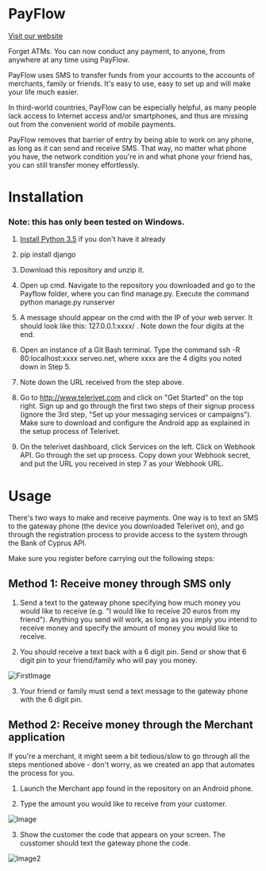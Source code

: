 # PayFlow

[Visit our website](http://www.andreasglordos.wixsite.com/payflow)

Forget ATMs. You can now conduct any payment, to anyone, from anywhere at any time using PayFlow.

PayFlow uses SMS to transfer funds from your accounts to the accounts of merchants, family or friends. It's easy to use, easy to set up and will make your life much easier.

In third-world countries, PayFlow can be especially helpful, as many people lack access to Internet access and/or smartphones, and thus are missing out from the convenient world of mobile payments. 

PayFlow removes that barrier of entry by being able to work on any phone, as long as it can send and receive SMS. That way, no matter what phone you have, the network condition you're in and what phone your friend has, you can still transfer money effortlessly.

# Installation

### Note: this has only been tested on Windows.

1. [Install Python 3.5](https://www.python.org/downloads/release/python-350/) if you don't have it already

2. pip install django

3. Download this repository and unzip it.

4. Open up cmd. Navigate to the repository you downloaded and go to the Payflow folder, where you can find manage.py. Execute the command python manage.py runserver

5. A message should appear on the cmd with the IP of your web server. It should look like this: 127.0.0.1:xxxx/ . Note down the four digits at the end.

6. Open an instance of a Git Bash terminal. Type the command ssh -R 80:localhost:xxxx serveo.net, where xxxx are the 4 digits you noted down in Step 5.

7. Note down the URL received from the step above.

8. Go to http://www.telerivet.com and click on "Get Started" on the top right. Sign up and go through the first two steps of their signup process (ignore the 3rd step, "Set up your messaging services or campaigns"). Make sure to download and configure the Android app as explained in the setup process of Telerivet.

9. On the telerivet dashboard, click Services on the left. Click on Webhook API. Go through the set up process. Copy down your Webhook secret, and put the URL you received in step 7 as your Webhook URL.

# Usage

There's two ways to make and receive payments. One way is to text an SMS to the gateway phone (the device you downloaded Telerivet on), and go through the registration process to provide access to the system through the Bank of Cyprus API.

Make sure you register before carrying out the following steps:

## Method 1: Receive money through SMS only

1. Send a text to the gateway phone specifying how much money you would like to receive (e.g. "I would like to receive 20 euros from my friend"). Anything you send will work, as long as you imply you intend to receive money and specify the amount of money you would like to receive.

2. You should receive a text back with a 6 digit pin. Send or show that 6 digit pin to your friend/family who will pay you money.

![FirstImage](https://i.imgur.com/VWWTiEp.png)

3. Your friend or family must send a text message to the gateway phone with the 6 digit pin.

## Method 2: Receive money through the Merchant application

If you're a merchant, it might seem a bit tedious/slow to go through all the steps mentioned above - don't worry, as we created an app that automates the process for you.

1. Launch the Merchant app found in the repository on an Android phone.

2. Type the amount you would like to receive from your customer.

![Image](https://i.imgur.com/N6fOTSt.png)

3. Show the customer the code that appears on your screen. The cusstomer should text the gateway phone the code.

![Image2](https://i.imgur.com/GSDH0Io.png)

